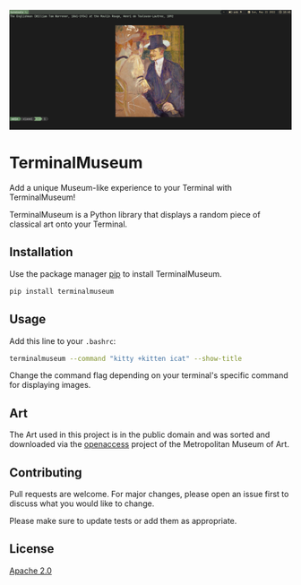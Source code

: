 ![screenshot](screenshot.png)

# TerminalMuseum

Add a unique Museum-like experience to your Terminal with TerminalMuseum!

TerminalMuseum is a Python library that displays a random piece of classical art onto your Terminal.


## Installation

Use the package manager [pip](https://pip.pypa.io/en/stable/) to install TerminalMuseum.

```bash
pip install terminalmuseum
```

## Usage
Add this line to your `.bashrc`:

```bash
terminalmuseum --command "kitty +kitten icat" --show-title
```
Change the command flag depending on your terminal's specific command for displaying images.

## Art
The Art used in this project is in the public domain and was sorted and downloaded via the [openaccess](https://github.com/metmuseum/openaccess) project of the Metropolitan Museum of Art.

## Contributing
Pull requests are welcome. For major changes, please open an issue first to discuss what you would like to change.

Please make sure to update tests or add them as appropriate.


## License
[Apache 2.0](http://www.apache.org/licenses/LICENSE-2.0)
